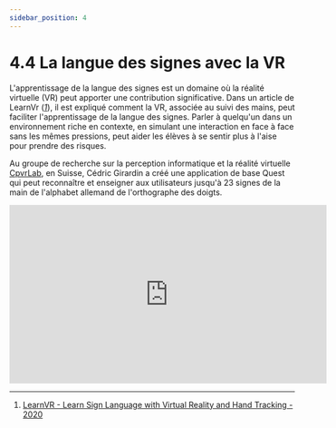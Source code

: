 ```yaml
---
sidebar_position: 4
---
```


# 4.4 La langue des signes avec la VR

L'apprentissage de la langue des signes est un domaine où la réalité virtuelle (VR) peut apporter une contribution significative. Dans un article de LearnVr ([_1_](https://learnvr.org/learn-sign-language-with-virtual-reality-and-hand-tracking/)), il est expliqué comment la VR, associée au suivi des mains, peut faciliter l'apprentissage de la langue des signes. Parler à quelqu'un dans un environnement riche en contexte, en simulant une interaction en face à face sans les mêmes pressions, peut aider les élèves à se sentir plus à l'aise pour prendre des risques.

Au groupe de recherche sur la perception informatique et la réalité virtuelle [CpvrLab](https://www.bfh.ch/ti/de/forschung/forschungsbereiche/cpvrlab/), en Suisse, Cédric Girardin a créé une application de base Quest qui peut reconnaître et enseigner aux utilisateurs jusqu'à 23 signes de la main de l'alphabet allemand de l'orthographe des doigts.


<iframe width="560" height="315" src="https://www.youtube.com/embed/Ahs1l0INA-w?si=LjOj8gYqLNTL6uK_" title="YouTube video player" frameborder="0" allow="accelerometer; autoplay; clipboard-write; encrypted-media; gyroscope; picture-in-picture; web-share" referrerpolicy="strict-origin-when-cross-origin" allowfullscreen></iframe>

---

1. [LearnVR - Learn Sign Language with Virtual Reality and Hand Tracking - 2020](https://learnvr.org/learn-sign-language-with-virtual-reality-and-hand-tracking/)
